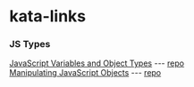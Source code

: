 # kata-links


### JS Types
[JavaScript Variables and Object Types](./js-var-ables-objects.md) --- [repo](https://github.com/Jamanius/phase-0-version-2.0/tree/master/unit_1/week_3/js-variables-objects)\
[Manipulating JavaScript Objects](https://repl.it/@kelly_keating/Manipulating-JS-Objects) --- [repo](https://github.com/Jamanius/phase-0-version-2.0/tree/master/unit_1/week_3/manipulating-js-objects)
